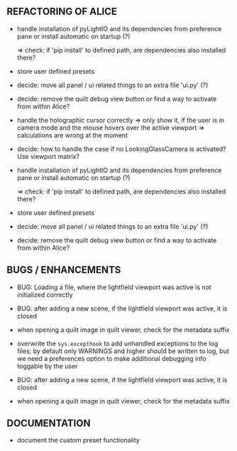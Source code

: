 ## REFACTORING OF ALICE

- handle installation of pyLightIO and its dependencies from preference pane or
  install automatic on startup (?)

  => check: if 'pip install' to defined path, are dependencies also installed there?

- store user defined presets

- decide: move all panel / ui related things to an extra file 'ui.py' (?)

- decide: remove the quilt debug view button or find a way to activate from within Alice?

- handle the holographic cursor correctly
  => only show it, if the user is in camera mode and the mouse hovers over the active viewport
  => calculations are wrong at the moment

- decide: how to handle the case if no LookingGlassCamera is activated? Use viewport matrix?

- handle installation of pyLightIO and its dependencies from preference pane or
  install automatic on startup (?)

  => check: if 'pip install' to defined path, are dependencies also installed there?

- store user defined presets

- decide: move all panel / ui related things to an extra file 'ui.py' (?)

- decide: remove the quilt debug view button or find a way to activate from within Alice?

## BUGS / ENHANCEMENTS

- BUG: Loading a file, where the lightfield viewport was active is not initialized correctly

- BUG: after adding a new scene, if the lightfield viewport was active, it is closed

- when opening a quilt image in quilt viewer, check for the metadata suffix

- overwrite the `sys.excepthook` to add unhandled exceptions to the log files; by default only WARNINGS and higher should be written to log, but we need a preferences option to make additional debugging info toggable by the user

- BUG: after adding a new scene, if the lightfield viewport was active, it is closed

- when opening a quilt image in quilt viewer, check for the metadata suffix



## DOCUMENTATION

- document the custom preset functionality
